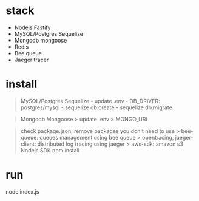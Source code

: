 # stack
- Nodejs Fastify
- MySQL/Postgres Sequelize
- Mongodb mongoose
- Redis
- Bee queue
- Jaeger tracer

# install
> MySQL/Postgres Sequelize
    - update .env
    	- DB_DRIVER: postgres/mysql
    - sequelize db:create
    - sequelize db:migrate

> Mongodb Mongoose
    > update .env
        > MONGO_URI

> check package.json, remove packages you don't need to use
    > bee-queue: queues management using bee queue
    > opentracing, jaeger-client: distributed log tracing using jaeger
    > aws-sdk: amazon s3 Nodejs SDK
> npm install

# run
node index.js
